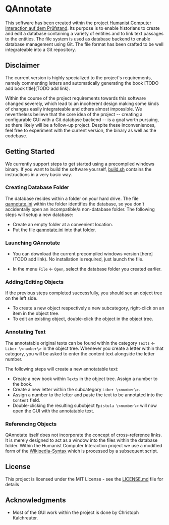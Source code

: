 # QAnnotate

This software has been created within the project [Humanist Computer Interaction auf dem Prüfstand](https://humanist.hs-mainz.de).
Its purpose is to enable historians to create and edit a database containing a variety of entities and to link text passages to the entities.
The file system is used as database backend to enable database management using Git. The file format has been crafted
to be well integrateable into a Git repository.

## Disclaimer

The current version is highly specialized to the project's requirements,
namely commenting letters and automatically generating the book [TODO add book title](TODO add link).

Within the course of the project requirements towards this software changed severely, which lead to an
incoherent design making some kinds of changes easily integrateable and others almost impossible.
We nevertheless believe that the core idea of the project -- creating a configurable GUI with a Git database backend --
is a goal worth pursuing, so there likely will be a follow-up project.
Despite these inconveniences, feel free to experiment with the current version, the binary as well as the codebase.

## Getting Started

We currently support steps to get started using a precompiled windows binary. If you want to build the software yourself,
[build.sh](build.sh) contains the instructions in a very basic way.

### Creating Database Folder

The database resides within a folder on your hard drive. The file [qannotate.ini](qannotate.ini) within the folder
identifies the database, so you don't accidentally open an incompatible/a non-database folder. The following steps will
setup a new database:

* Create an empty folder at a convenient location.
* Put the file [qannotate.ini](qannotate.ini) into that folder.

### Launching QAnnotate

* You can download the current precompiled windows version [here](TODO add link). No installation is required,
just launch the file.

* In the menu ``File`` &larr; ``Open``, select the database folder you created earlier.

### Adding/Editing Objects

If the previous steps completed successfully, you should see an object tree on the left side.

* To create a new object respectively a new subcategory, right-click on an item in the object tree.
* To edit an existing object, double-click the object in the object tree.

### Annotating Text

The annotatable original texts can be found within the category ``Texts`` &larr; ``Liber \<number\>`` in the object tree.
Whenever you create a letter within that category, you will be asked to enter the content text alongside the letter number.

The following steps will create a new annotatable text:

* Create a new book within ``Texts`` in the object tree. Assign a number to the book.
* Create a new letter within the subcategory ``Liber \<number\>``.
* Assign a number to the letter and paste the text to be annotated into the ``Content`` field.
* Double-clicking the resulting subobject ``Epistula \<number\>`` will now open the GUI with the annotatable text.

### Referencing Objects

QAnnotate itself does not incorporate the concept of cross-reference links. It is merely designed
to act as a window into the files within the database folder. Within the Humanist Computer Interaction project
we use a modified form of the [Wikipedia-Syntax](https://meta.wikimedia.org/wiki/Wiki_syntax) which is processed
by a subsequent script.

## License
This project is licensed under the MIT License - see the [LICENSE.md](LICENSE.md) file for details

## Acknowledgments
* Most of the GUI work within the project is done by Christoph Kalchreuter.
